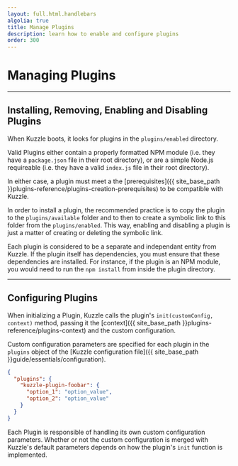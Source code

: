 ```yaml
---
layout: full.html.handlebars
algolia: true
title: Manage Plugins
description: learn how to enable and configure plugins
order: 300
---
```


# Managing Plugins

---

## Installing, Removing, Enabling and Disabling Plugins

When Kuzzle boots, it looks for plugins in the `plugins/enabled` directory.

Valid Plugins either contain a properly formatted NPM module (i.e. they have a `package.json` file in their root directory), or are a simple Node.js requireable (i.e. they have a valid `index.js` file in their root directory).

In either case, a plugin must meet a the [prerequisites]({{ site_base_path }}plugins-reference/plugins-creation-prerequisites) to be compatible with Kuzzle.

In order to install a plugin, the recommended practice is to copy the plugin to the `plugins/available` folder and to then to create a symbolic link to this folder from the `plugins/enabled`. This way, enabling and disabling a plugin is just a matter of creating or deleting the symbolic link.

Each plugin is considered to be a separate and independant entity from Kuzzle. If the plugin itself has dependencies, you must ensure that these dependencies are installed. For instance, if the plugin is an NPM module, you would need to run the `npm install` from inside the plugin directory.

---

## Configuring Plugins

When initializing a Plugin, Kuzzle calls the plugin's `init(customConfig, context)` method, passing it the [context]({{ site_base_path }}plugins-reference/plugins-context) and the custom configuration.

Custom configuration parameters are specified for each plugin in the `plugins` object of the [Kuzzle configuration file]({{ site_base_path }}guide/essentials/configuration).

```json
{
  "plugins": {
    "kuzzle-plugin-foobar": {
      "option_1": "option_value",
      "option_2": "option_value"
    }
  }
}
```

Each Plugin is responsible of handling its own custom configuration parameters. Whether or not the custom configuration is merged with Kuzzle's default parameters depends on how the plugin's `init` function is implemented.
